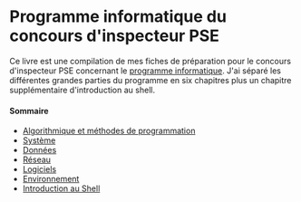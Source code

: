 # Programme informatique du concours d'inspecteur PSE

Ce livre est une compilation de mes fiches de préparation pour le concours d'inspecteur PSE concernant le [programme
informatique](https://www.economie.gouv.fr/recrutement/aide-a-preparation-concours-interne-dinspecteur-programmeur-systeme-dexploitation-pse-de).
J'ai séparé les différentes grandes parties du programme en six chapitres plus un chapitre supplémentaire d'introduction au
shell.

#### Sommaire

* [Algorithmique et méthodes de programmation](PSE_Algo/README.md)
* [Système](PSE_Sys/README.md)
* [Données](PSE_Don/README.md)
* [Réseau](PSE_Res/README.md)
* [Logiciels](PSE_Log/README.md)
* [Environnement](PSE_Env/README.md)
* [Introduction au Shell](shell_introduction/README.md)
